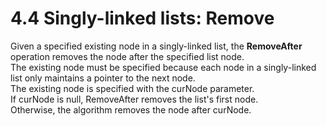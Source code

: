 # 4.4 Singly-linked lists: Remove

Given a specified existing node in a singly-linked list, the **RemoveAfter** operation removes the node after the specified list node.   
The existing node must be specified because each node in a singly-linked list only maintains a pointer to the next node.   
The existing node is specified with the curNode parameter.   
If curNode is null, RemoveAfter removes the list's first node.   
Otherwise, the algorithm removes the node after curNode.   
